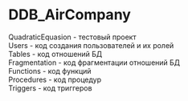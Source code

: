 # DDB_AirCompany  
  
QuadraticEquasion - тестовый проект  
Users - код создания пользователей и их ролей  
Tables - код отношений БД  
Fragmentation - код фрагментации отношений БД  
Functions - код функций  
Procedures - код процедур  
Triggers - код триггеров
